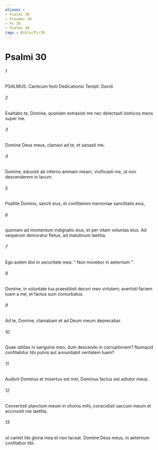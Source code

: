 ```yaml
---
aliases : 
- Psalmi 30
- Psaumes 30
- Ps 30
- Psalms 30
tags : Bible/Ps/30
---
```


# Psalmi 30

###### 1
PSALMUS. Canticum festi Dedicationis Templi. David.
###### 2
Exaltabo te, Domine, quoniam extraxisti me nec delectasti inimicos meos super me.
###### 3
Domine Deus meus, clamavi ad te, et sanasti me.
###### 4
Domine, eduxisti ab inferno animam meam, vivificasti me, ut non descenderem in lacum.
###### 5
Psallite Domino, sancti eius, et confitemini memoriae sanctitatis eius,
###### 6
quoniam ad momentum indignatio eius, et per vitam voluntas eius. Ad vesperum demoratur fletus, ad matutinum laetitia.
###### 7
Ego autem dixi in securitate mea: “ Non movebor in aeternum ”.
###### 8
Domine, in voluntate tua praestitisti decori meo virtutem; avertisti faciem tuam a me, et factus sum conturbatus.
###### 9
Ad te, Domine, clamabam et ad Deum meum deprecabar.
###### 10
Quae utilitas in sanguine meo, dum descendo in corruptionem? Numquid confitebitur tibi pulvis aut annuntiabit veritatem tuam?
###### 11
Audivit Dominus et misertus est mei, Dominus factus est adiutor meus.
###### 12
Convertisti planctum meum in choros mihi, conscidisti saccum meum et accinxisti me laetitia,
###### 13
ut cantet tibi gloria mea et non taceat. Domine Deus meus, in aeternum confitebor tibi.
